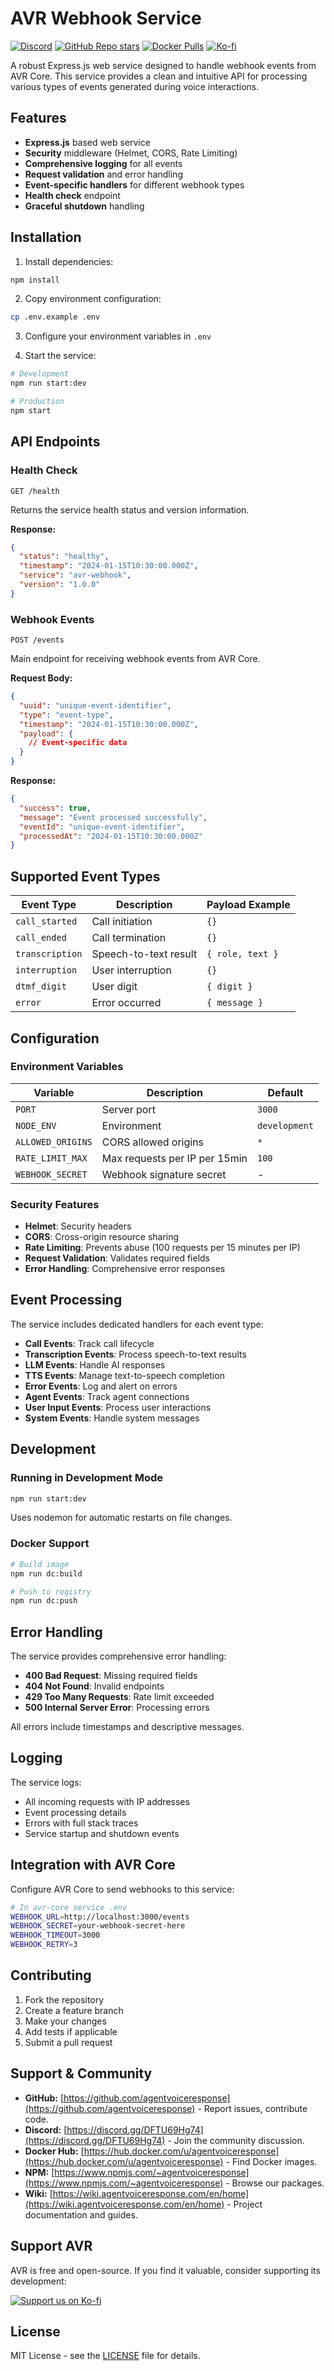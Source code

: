 # AVR Webhook Service

[![Discord](https://img.shields.io/discord/1347239846632226998?label=Discord&logo=discord)](https://discord.gg/DFTU69Hg74)
[![GitHub Repo stars](https://img.shields.io/github/stars/agentvoiceresponse/avr-webhook?style=social)](https://github.com/agentvoiceresponse/avr-webhook)
[![Docker Pulls](https://img.shields.io/docker/pulls/agentvoiceresponse/avr-webhook?label=Docker%20Pulls&logo=docker)](https://hub.docker.com/r/agentvoiceresponse/avr-webhook)
[![Ko-fi](https://img.shields.io/badge/Support%20us%20on-Ko--fi-ff5e5b.svg)](https://ko-fi.com/agentvoiceresponse)

A robust Express.js web service designed to handle webhook events from AVR Core. This service provides a clean and intuitive API for processing various types of events generated during voice interactions.

## Features

- **Express.js** based web service
- **Security** middleware (Helmet, CORS, Rate Limiting)
- **Comprehensive logging** for all events
- **Request validation** and error handling
- **Event-specific handlers** for different webhook types
- **Health check** endpoint
- **Graceful shutdown** handling

## Installation

1. Install dependencies:
```bash
npm install
```

2. Copy environment configuration:
```bash
cp .env.example .env
```

3. Configure your environment variables in `.env`

4. Start the service:
```bash
# Development
npm run start:dev

# Production
npm start
```

## API Endpoints

### Health Check
```
GET /health
```
Returns the service health status and version information.

**Response:**
```json
{
  "status": "healthy",
  "timestamp": "2024-01-15T10:30:00.000Z",
  "service": "avr-webhook",
  "version": "1.0.0"
}
```

### Webhook Events
```
POST /events
```
Main endpoint for receiving webhook events from AVR Core.

**Request Body:**
```json
{
  "uuid": "unique-event-identifier",
  "type": "event-type",
  "timestamp": "2024-01-15T10:30:00.000Z",
  "payload": {
    // Event-specific data
  }
}
```

**Response:**
```json
{
  "success": true,
  "message": "Event processed successfully",
  "eventId": "unique-event-identifier",
  "processedAt": "2024-01-15T10:30:00.000Z"
}
```

## Supported Event Types

| Event Type | Description | Payload Example |
|------------|-------------|-----------------|
| `call_started` | Call initiation | `{}` |
| `call_ended` | Call termination | `{}` |
| `transcription` | Speech-to-text result | `{ role, text }` |
| `interruption` | User interruption | `{}` |
| `dtmf_digit` | User digit | `{ digit }` |
| `error` | Error occurred | `{ message }` |

## Configuration

### Environment Variables

| Variable | Description | Default |
|----------|-------------|---------|
| `PORT` | Server port | `3000` |
| `NODE_ENV` | Environment | `development` |
| `ALLOWED_ORIGINS` | CORS allowed origins | `*` |
| `RATE_LIMIT_MAX` | Max requests per IP per 15min | `100` |
| `WEBHOOK_SECRET` | Webhook signature secret | - |

### Security Features

- **Helmet**: Security headers
- **CORS**: Cross-origin resource sharing
- **Rate Limiting**: Prevents abuse (100 requests per 15 minutes per IP)
- **Request Validation**: Validates required fields
- **Error Handling**: Comprehensive error responses

## Event Processing

The service includes dedicated handlers for each event type:

- **Call Events**: Track call lifecycle
- **Transcription Events**: Process speech-to-text results
- **LLM Events**: Handle AI responses
- **TTS Events**: Manage text-to-speech completion
- **Error Events**: Log and alert on errors
- **Agent Events**: Track agent connections
- **User Input Events**: Process user interactions
- **System Events**: Handle system messages

## Development

### Running in Development Mode
```bash
npm run start:dev
```
Uses nodemon for automatic restarts on file changes.

### Docker Support
```bash
# Build image
npm run dc:build

# Push to registry
npm run dc:push
```

## Error Handling

The service provides comprehensive error handling:

- **400 Bad Request**: Missing required fields
- **404 Not Found**: Invalid endpoints
- **429 Too Many Requests**: Rate limit exceeded
- **500 Internal Server Error**: Processing errors

All errors include timestamps and descriptive messages.

## Logging

The service logs:
- All incoming requests with IP addresses
- Event processing details
- Errors with full stack traces
- Service startup and shutdown events

## Integration with AVR Core

Configure AVR Core to send webhooks to this service:

```bash
# In avr-core service .env
WEBHOOK_URL=http://localhost:3000/events
WEBHOOK_SECRET=your-webhook-secret-here
WEBHOOK_TIMEOUT=3000
WEBHOOK_RETRY=3
```

## Contributing

1. Fork the repository
2. Create a feature branch
3. Make your changes
4. Add tests if applicable
5. Submit a pull request

## Support & Community

*   **GitHub:** [https://github.com/agentvoiceresponse](https://github.com/agentvoiceresponse) - Report issues, contribute code.
*   **Discord:** [https://discord.gg/DFTU69Hg74](https://discord.gg/DFTU69Hg74) - Join the community discussion.
*   **Docker Hub:** [https://hub.docker.com/u/agentvoiceresponse](https://hub.docker.com/u/agentvoiceresponse) - Find Docker images.
*   **NPM:** [https://www.npmjs.com/~agentvoiceresponse](https://www.npmjs.com/~agentvoiceresponse) - Browse our packages.
*   **Wiki:** [https://wiki.agentvoiceresponse.com/en/home](https://wiki.agentvoiceresponse.com/en/home) - Project documentation and guides.

## Support AVR

AVR is free and open-source. If you find it valuable, consider supporting its development:

<a href="https://ko-fi.com/agentvoiceresponse" target="_blank"><img src="https://ko-fi.com/img/githubbutton_sm.svg" alt="Support us on Ko-fi"></a>

## License

MIT License - see the [LICENSE](LICENSE.md) file for details.
